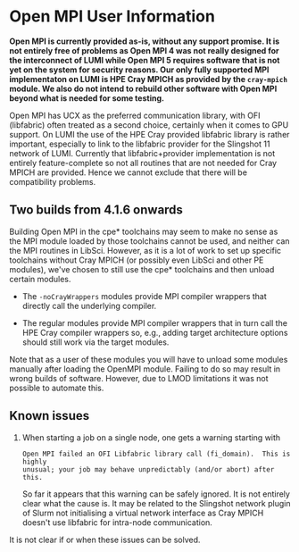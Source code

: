 # Open MPI User Information

**Open MPI is currently provided as-is, without any support promise. It is not entirely
free of problems as Open MPI 4 was not really designed for the interconnect of LUMI
while Open MPI 5 requires software that is not yet on the system for security reasons.
Our only fully supported MPI implementaton on LUMI is HPE Cray MPICH as provided by
the `cray-mpich` module. We also do not intend to rebuild other software with 
Open MPI beyond what is needed for some testing.**

Open MPI has UCX as the preferred communication library, with OFI (libfabric) often
treated as a second choice, certainly when it comes to GPU support. On LUMI the 
use of the HPE Cray provided libfabric library is rather important, especially to
link to the libfabric provider for the Slingshot 11 network of LUMI. Currently
that libfabric+provider implementation is not entirely feature-complete so not all
routines that are not needed for Cray MPICH are provided. Hence we cannot exclude 
that there will be compatibility problems.


## Two builds from 4.1.6 onwards

Building Open MPI in the cpe\* toolchains may seem to make no sense as the MPI
module loaded by those toolchains cannot be used, and neither can the MPI
routines in LibSci. However, as it is a lot of work to set up specific toolchains
without Cray MPICH (or possibly even LibSci and other PE modules), we've 
chosen to still use the cpe\* toolchains and then unload certain modules.

-   The `-noCrayWrappers` modules provide MPI compiler wrappers that directly call
    the underlying compiler.
        
-   The regular modules provide MPI compiler wrappers that in turn call the 
    HPE Cray compiler wrappers so, e.g., adding target architecture options 
    should still work via the target modules.

Note that as a user of these modules you will have to unload some modules manually
after loading the OpenMPI module. Failing to do so may result in wrong builds of
software. However, due to LMOD limitations it was not possible to automate this.


## Known issues

1.  When starting a job on a single node, one gets a warning starting with

    ```
    Open MPI failed an OFI Libfabric library call (fi_domain).  This is highly
    unusual; your job may behave unpredictably (and/or abort) after this.
    ```

    So far it appears that this warning can be safely ignored. It is not entirely
    clear what the cause is. It may be related to the Slingshot network plugin
    of Slurm not initialising a virtual network interface as Cray MPICH doesn't
    use libfabric for intra-node communication.

It is not clear if or when these issues can be solved.

